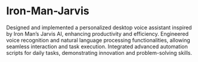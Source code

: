 # Iron-Man-Jarvis
Designed and implemented a personalized desktop voice assistant inspired by Iron Man’s Jarvis AI, enhancing productivity
and efficiency. Engineered voice recognition and natural language processing functionalities, allowing seamless interaction
and task execution. Integrated advanced automation scripts for daily tasks, demonstrating innovation and problem-solving
skills.
